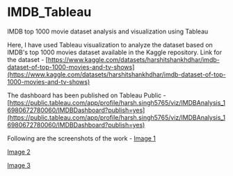 # IMDB_Tableau
IMDB top 1000 movie dataset analysis and visualization using Tableau

Here, I have used Tableau visualization to analyze the dataset based on IMDB's top 1000 movies dataset available in the Kaggle repository.
Link for the dataset - [https://www.kaggle.com/datasets/harshitshankhdhar/imdb-dataset-of-top-1000-movies-and-tv-shows](https://www.kaggle.com/datasets/harshitshankhdhar/imdb-dataset-of-top-1000-movies-and-tv-shows)

The dashboard has been published on Tableau Public - [https://public.tableau.com/app/profile/harsh.singh5765/viz/IMDBAnalysis_16980672780060/IMDBDashboard?publish=yes](https://public.tableau.com/app/profile/harsh.singh5765/viz/IMDBAnalysis_16980672780060/IMDBDashboard?publish=yes)

Following are the screenshots  of the work - 
[Image 1](https://github.com/samstyles17/IMDB_Tableau/blob/main/tableau1.png)

[Image 2](https://github.com/samstyles17/IMDB_Tableau/blob/main/tableau2.png)

[Image 3](https://github.com/samstyles17/IMDB_Tableau/blob/main/tableau3.png)

